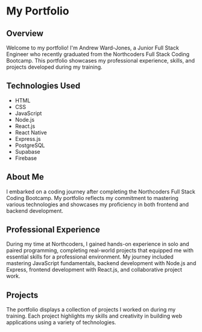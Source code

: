 # My Portfolio

## Overview

Welcome to my portfolio! I'm Andrew Ward-Jones, a Junior Full Stack Engineer who recently graduated from the Northcoders Full Stack Coding Bootcamp. This portfolio showcases my professional experience, skills, and projects developed during my training.

## Technologies Used

- HTML
- CSS
- JavaScript
- Node.js
- React.js
- React Native
- Express.js
- PostgreSQL
- Supabase
- Firebase

## About Me

I embarked on a coding journey after completing the Northcoders Full Stack Coding Bootcamp. My portfolio reflects my commitment to mastering various technologies and showcases my proficiency in both frontend and backend development.

## Professional Experience

During my time at Northcoders, I gained hands-on experience in solo and paired programming, completing real-world projects that equipped me with essential skills for a professional environment. My journey included mastering JavaScript fundamentals, backend development with Node.js and Express, frontend development with React.js, and collaborative project work.

## Projects

The portfolio displays a collection of projects I worked on during my training. Each project highlights my skills and creativity in building web applications using a variety of technologies.
